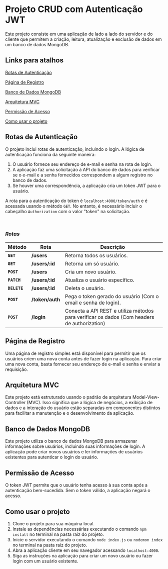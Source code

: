 # Projeto CRUD com Autenticação JWT

Este projeto consiste em uma aplicação de lado a lado do servidor e do cliente que permitem a criação, leitura, atualização e exclusão de dados em um banco de dados MongoDB.

## Links para atalhos

[Rotas de Autenticação](#rotas-de-autenticação)

[Página de Registro](#página-de-registro)

[Banco de Dados MongoDB](#banco-de-dados-mongodb)

[Arquitetura MVC](#arquitetura-mvc)

[Permissão de Acesso](#permissão-de-acesso)

[Como usar o projeto](#como-usar-o-projeto)



## Rotas de Autenticação

O projeto inclui rotas de autenticação, incluindo o login. A lógica de autenticação funciona da seguinte maneira:

1. O usuário fornece seu endereço de e-mail e senha na rota de login.
2. A aplicação faz uma solicitação à API do banco de dados para verificar se o e-mail e a senha fornecidos correspondem a algum registro no banco de dados.
3. Se houver uma correspondência, a aplicação cria um token JWT para o usuário.

A rota para a autenticação do token é `localhost:4000/token/auth` e é acessada usando o método `GET`. No entanto, é necessário incluir o cabeçalho `Authorization` com o valor "token" na solicitação.

<br>

### <em>Rotas</em>

| Método | Rota | Descrição |
| ------ | ----- | ----------- |
|  **`GET`** | **/users** | Retorna todos os usuários. |
|  **`GET`** | **/users/:id** | Retorna um só usuário. |
|  **`POST`** | **/users** | Cria um novo usuário.  |
|  **`PATCH`** | **/users/:id** | Atualiza o usuário específico.
|  **`DELETE`** | **/users/:id** | Deleta o usuário.
|  **`POST`** | **/token/auth** | Pega o token gerado do usuário (Com o email e senha de login).
|  **`POST`** | **/login** | Conecta a API REST e utiliza métodos para verificar os dados (Com headers de authorization)


## Página de Registro
Uma página de registro simples está disponível para permitir que os usuários criem uma nova conta antes de fazer login na aplicação. Para criar uma nova conta, basta fornecer seu endereço de e-mail e senha e enviar a requisição.

## Arquitetura MVC
Este projeto está estruturado usando o padrão de arquitetura Model-View-Controller (MVC). Isso significa que a lógica de negócios, a exibição de dados e a interação do usuário estão separadas em componentes distintos para facilitar a manutenção e o desenvolvimento da aplicação.


## Banco de Dados MongoDB

Este projeto utiliza o banco de dados MongoDB para armazenar informações sobre usuários, incluindo suas informações de login. A aplicação pode criar novos usuários e ler informações de usuários existentes para autenticar o login do usuário.

## Permissão de Acesso

O token JWT permite que o usuário tenha acesso à sua conta após a autenticação bem-sucedida. Sem o token válido, a aplicação negará o acesso.

## Como usar o projeto

1. Clone o projeto para sua máquina local.
2. Instale as dependências necessárias executando o comando `npm install` no terminal na pasta raiz do projeto.
3. Inicie o servidor executando o comando `node index.js` ou `nodemon index` no terminal na pasta raiz do projeto.
4. Abra a aplicação cliente em seu navegador acessando `localhost:4000`.
5. Siga as instruções na aplicação para criar um novo usuário ou fazer login com um usuário existente.
